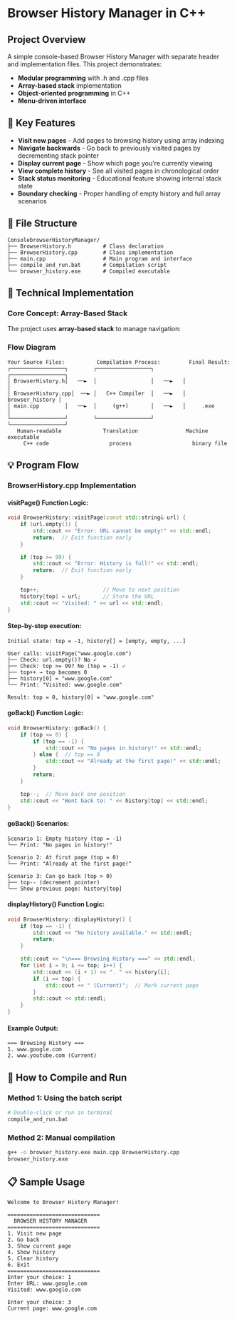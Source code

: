 # Browser History Manager in C++

## Project Overview
A simple console-based Browser History Manager with separate header and implementation files. This project demonstrates:
- **Modular programming** with .h and .cpp files
- **Array-based stack** implementation
- **Object-oriented programming** in C++
- **Menu-driven interface**

## 🎯 Key Features
- **Visit new pages** - Add pages to browsing history using array indexing
- **Navigate backwards** - Go back to previously visited pages by decrementing stack pointer
- **Display current page** - Show which page you're currently viewing
- **View complete history** - See all visited pages in chronological order
- **Stack status monitoring** - Educational feature showing internal stack state
- **Boundary checking** - Proper handling of empty history and full array scenarios

## 📁 File Structure
```
ConsolebrowserHistoryManager/
├── BrowserHistory.h          # Class declaration
├── BrowserHistory.cpp        # Class implementation
├── main.cpp                  # Main program and interface
├── compile_and_run.bat       # Compilation script
└── browser_history.exe       # Compiled executable
```

## 🔧 Technical Implementation

### Core Concept: Array-Based Stack
The project uses **array-based stack** to manage navigation:

### Flow Diagram
```
Your Source Files:          Compilation Process:         Final Result:
┌─────────────────┐        ┌─────────────────┐         ┌─────────────────┐
│ BrowserHistory.h│   ──►  │                 │   ──►   │                 │
│ BrowserHistory.cpp│  ──► │   C++ Compiler  │   ──►   │ browser_history │
│ main.cpp        │   ──►  │     (g++)       │   ──►   │     .exe        │
└─────────────────┘        └─────────────────┘         └─────────────────┘
   Human-readable             Translation               Machine executable
     C++ code                   process                   binary file
```

## 💡 Program Flow

### BrowserHistory.cpp Implementation

#### visitPage() Function Logic:
```cpp
void BrowserHistory::visitPage(const std::string& url) {
    if (url.empty()) {
        std::cout << "Error: URL cannot be empty!" << std::endl;
        return;  // Exit function early
    }

    if (top >= 99) {
        std::cout << "Error: History is full!" << std::endl;
        return;  // Exit function early
    }

    top++;                    // Move to next position
    history[top] = url;       // Store the URL
    std::cout << "Visited: " << url << std::endl;
}
```

#### Step-by-step execution:
```
Initial state: top = -1, history[] = [empty, empty, ...]

User calls: visitPage("www.google.com")
├── Check: url.empty()? No ✓
├── Check: top >= 99? No (top = -1) ✓  
├── top++ → top becomes 0
├── history[0] = "www.google.com"
└── Print: "Visited: www.google.com"

Result: top = 0, history[0] = "www.google.com"
```

#### goBack() Function Logic:
```cpp
void BrowserHistory::goBack() {
    if (top <= 0) {
        if (top == -1) {
            std::cout << "No pages in history!" << std::endl;
        } else {  // top == 0
            std::cout << "Already at the first page!" << std::endl;
        }
        return;
    }

    top--;  // Move back one position
    std::cout << "Went back to: " << history[top] << std::endl;
}
```

#### goBack() Scenarios:
```
Scenario 1: Empty history (top = -1)
└── Print: "No pages in history!"

Scenario 2: At first page (top = 0) 
└── Print: "Already at the first page!"

Scenario 3: Can go back (top > 0)
├── top-- (decrement pointer)
└── Show previous page: history[top]
```

#### displayHistory() Function Logic:
```cpp
void BrowserHistory::displayHistory() {
    if (top == -1) {
        std::cout << "No history available." << std::endl;
        return;
    }

    std::cout << "\n=== Browsing History ===" << std::endl;
    for (int i = 0; i <= top; i++) {
        std::cout << (i + 1) << ". " << history[i];
        if (i == top) {
            std::cout << " (Current)";  // Mark current page
        }
        std::cout << std::endl;
    }
}
```

#### Example Output:
```
=== Browsing History ===
1. www.google.com
2. www.youtube.com (Current)
```

## 🚀 How to Compile and Run

### Method 1: Using the batch script
```bash
# Double-click or run in terminal
compile_and_run.bat
```

### Method 2: Manual compilation
```bash
g++ -o browser_history.exe main.cpp BrowserHistory.cpp
browser_history.exe
```

## 📋 Sample Usage
```
Welcome to Browser History Manager!

=============================
  BROWSER HISTORY MANAGER
=============================
1. Visit new page
2. Go back
3. Show current page
4. Show history
5. Clear history
6. Exit
=============================
Enter your choice: 1
Enter URL: www.google.com
Visited: www.google.com

Enter your choice: 3
Current page: www.google.com
```
